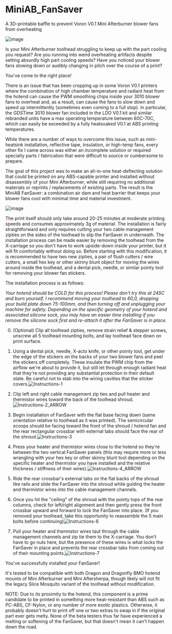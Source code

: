 # MiniAB_FanSaver
A 3D-printable baffle to prevent Voron V0.1 Mini Afterburner blower fans from overheating

![image](https://user-images.githubusercontent.com/16828635/142792177-48535d45-dfb8-4638-b3a1-3c0bec3e10b5.png)


Is your Mini Afterburner toolhead struggling to keep up with the part cooling you request? Are you running into weird overheating artifacts despite setting absurdly high part cooling speeds? Have you noticed your blower fans slowing down or audibly changing in pitch over the course of a print?

You've come to the right place!

There is an issue that has been cropping up in some Voron V0.1 printers where the combination of high chamber temperature and radiant heat from the hotend can cause the PWM smoothing chips inside your 3010 blower fans to overheat and, as a result, can cause the fans to slow down and speed up intermittently (sometimes even coming to a full stop). In particular, the GDSTime 3010 blower fan included in the LDO V0.1 kit and similar rebranded units have a max operating temperature between 60C-70C, which can easily be exceeded by a fully heatsoaked V0.1 at ABS printing temperatures.

While there are a number of ways to overcome this issue, such as mini-heatsink installation, reflective tape, insulation, or high-temp fans, every other fix I came across was either an incomplete solution or required specialty parts / fabrication that were difficult to source or cumbersome to prepare.

The goal of this project was to make an all-in-one heat-deflecting solution that could be printed on any ABS-capable printer and installed without disassembly of your Mini Afterburner, while still requiring no additional materials or reprints / replacements of existing parts. The result is the MiniAB FanSaver: a combination air dam and heat barrier that keeps your blower fans cool with minimal time and material investment.

![image](https://user-images.githubusercontent.com/16828635/142791590-98ef35b4-4009-4260-a9ef-7b3c9291664a.png)

The print itself should only take around 20-25 minutes at moderate printing speeds and consumes approximately 3g of material. The installation is fairly straightforward and only requires cutting your two cable management zipties on the sides of the toolhead to slip the FanSaver in underneath. The installation process can be made easier by removing the toolhead from the X-carriage so you don't have to work upside-down inside your printer, but it will fit comfortably without doing so. Before starting with this modification, it is recommended to have two new zipties, a pair of flush cutters / wire cutters, a small hex key or other skinny blunt object for moving the wires around inside the toolhead, and a dental pick, needle, or similar pointy tool for removing your blower fan stickers.

The installation process is as follows:

*Your hotend should be COLD for this process! Please don't try this at 245C and burn yourself. I recommend moving your toolhead to 60,0, dropping your build plate down 75-100mm, and then turning off and unplugging your machine for safety. Depending on the specific geometry of your hotend and associated silicone sock, you may have an easier time installing if you remove the silicone sock first and re-attach it after the FanSaver is in place.*

0. (Optional) Clip all toolhead zipties, remove strain relief & stepper screws, unscrew all 5 toolhead mounting bolts, and lay toolhead face down on print surface.

1. Using a dental pick, needle, X-acto knife, or other pointy tool, get under the edge of the stickers on the backs of your two blower fans and peel the stickers off completely. These insulate the PWM chip from the airflow we're about to provide it, but still let through enough radiant heat that they're not providing any substantial protection in their default state. Be careful not to stab into the wiring cavities that the sticker covers.![Instructions-1](https://user-images.githubusercontent.com/16828635/142790176-4311ac3c-41e9-4de3-a3c9-8db06afee233.jpg)


2. Clip left and right cable management zip ties and pull heater and thermistor wires toward the back of the toolhead shroud.![Instructions-2_ARROW](https://user-images.githubusercontent.com/16828635/142791039-67841dfb-deee-4443-b1f8-1e1b7f399cd8.jpg)


3. Begin installation of FanSaver with the flat base facing down (same orientation relative to toolhead as it was printed). The semicircular scoops should be facing toward the front of the shroud / hotend fan and the rear rectangular crossbar with external tabs should face the rear of the shroud.![Instructions-3](https://user-images.githubusercontent.com/16828635/142791049-dfaac6f2-f365-476a-a9ab-bc80db52d8c9.jpg)


4. Press your heater and thermistor wires close to the hotend so they're between the two vertical FanSaver panels (this may require more or less wrangling with your hex key or other skinny blunt tool depending on the specific heater and thermistor you have installed and the relative thickness / stiffness of their wires).![Instructions-4_ARROW](https://user-images.githubusercontent.com/16828635/142791071-4222600b-8270-468d-88d4-c48eaf2cfb2e.jpg)

5. Ride the rear crossbar's external tabs on the flat backs of the shroud like rails and slide the FanSaver into the shroud while guiding the heater and thermistor wires into the cable management channels.

6. Once you hit the "ceiling" of the shroud with the pointy tops of the rear columns, check for left/right alignment and then gently press the front crossbar upward and forward to lock the FanSaver into place. (If you removed your toolhead, take this opportunity to reassemble the 5 main bolts before continuing)![Instructions-6](https://user-images.githubusercontent.com/16828635/142791098-9ea83386-1fe5-4b85-8732-b7fbb83ea98a.jpg)


7. Pull your heater and thermistor wires taut through the cable management channels and zip tie them to the X-carriage. You don't have to go nuts here, but the presence of these wires is what locks the FanSaver in place and prevents the rear crossbar tabs from coming out of their mounting points.![Instructions-7](https://user-images.githubusercontent.com/16828635/142791109-15f38343-175c-4084-97e1-d46261e7371d.jpg)


You've successfully installed your FanSaver!

It's tested to be compatible with both Dragon and Dragonfly BMO hotend mounts of Mini Afterburner and Mini Aftersherpa, though likely will not fit the legacy Slice Mosquito variant of the toolhead without modification.

NOTE: Due to its proximity to the hotend, this component is a prime candidate to be printed in something more heat-resistant than ABS such as PC-ABS, CF-Nylon, or any number of more exotic plastics. Otherwise, it probably doesn't hurt to print off one or two extras to swap in if the original part ever gets melty. None of the beta testers thus far have experienced a melting or softening of the FanSaver, but that doesn't mean it can't happen down the road.
